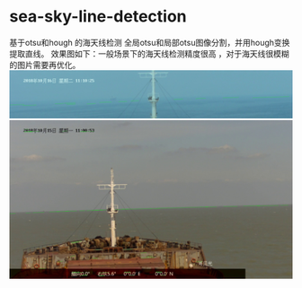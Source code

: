 # sea-sky-line-detection
基于otsu和hough 的海天线检测
全局otsu和局部otsu图像分割，并用hough变换提取直线。
效果图如下：一般场景下的海天线检测精度很高 ，对于海天线很模糊的图片需要再优化。
![](https://github.com/Tudou880306/sea-sky-line-detection/blob/master/sea-sky%20line%20detection/sea-sky%20line%20detection/3.jpg)
![](https://github.com/Tudou880306/sea-sky-line-detection/blob/master/sea-sky%20line%20detection/sea-sky%20line%20detection/dst.jpg)
